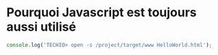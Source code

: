 # Pourquoi Javascript est toujours aussi utilisé

``` javascript runnable
console.log('TECHIO> open -s /project/target/www HelloWorld.html');
```
